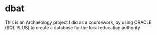 # dbat
This is an Archaeology project I did as a coursework, by using ORACLE (SQL PLUS) to create a database for the local education authority
